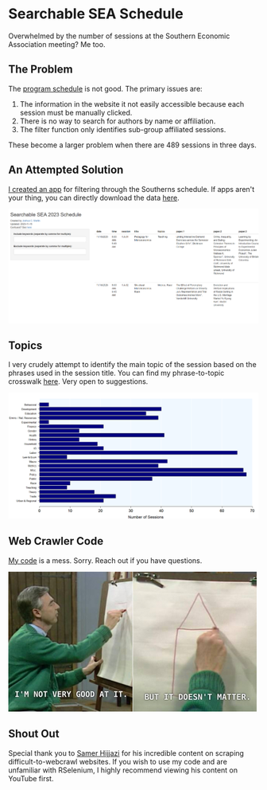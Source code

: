 # Searchable SEA Schedule

Overwhelmed by the number of sessions at the Southern Economic Association meeting? Me too.

## The Problem

The [program schedule](https://www.southerneconomic.org/event/7662b305-ad92-474d-8f2c-bce1240b9858/websitePage:efc0c532-2b5f-4374-b1ab-4fae7867ce0b) is not good. The primary issues are:

1. The information in the website it not easily accessible because each session must be manually clicked.
2. There is no way to search for authors by name or affiliation.
3. The filter function only identifies sub-group affiliated sessions.

These become a larger problem when there are 489 sessions in three days.

## An Attempted Solution

[I created an app](https://joshua-c-martin.shinyapps.io/searchable-southerns-schedule/) for filtering through the Southerns schedule. If apps aren't your thing, you can directly download the data [here](https://github.com/joshmartinecon/searchable-southerns-schedule/blob/main/southerns%202023%20schedule.csv).

<a href="https://joshua-c-martin.shinyapps.io/searchable-southerns-schedule/"><img src="website screenshot.png"></a>

## Topics

I very crudely attempt to identify the main topic of the session based on the phrases used in the session title. You can find my phrase-to-topic crosswalk [here](https://github.com/joshmartinecon/searchable-southerns-schedule/blob/main/categories.xlsx). Very open to suggestions.

<a><img src="barplot.png"></a>

## Web Crawler Code

[My code](https://github.com/joshmartinecon/searchable-southerns-schedule/blob/main/southerns.R) is a mess. Sorry. Reach out if you have questions.

<a><img src="my coding.jpg" width="500"></a>

## Shout Out

Special thank you to [Samer Hijjazi](https://www.youtube.com/@SamerHijjazi) for his incredible content on scraping difficult-to-webcrawl websites. If you wish to use my code and are unfamiliar with RSelenium, I highly recommend viewing his content on YouTube first.
